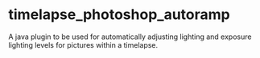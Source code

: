 # timelapse_photoshop_autoramp

A java plugin to be used for automatically adjusting lighting and exposure lighting levels for pictures within a timelapse. 
